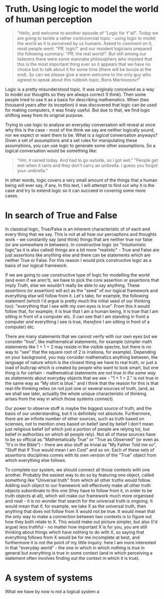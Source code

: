 Truth. Using logic to model the world of human perception
===


> "Hello, and welcome to another episode of "Logic for Y'all". Today we are going to tackle a rather controversial topic - using logic to model the world as it is perceived by us humans. Asked to comment on it, most people went: "Pff, logic!" and our resident logicians prepared the following summary: "Pff, the real world!". But still among our listeners there were some wannabe philosophers who insisted that this is the most important thing ever so it appears that we have no choice but to talk about it for some time (there will be booze at the end). So can we please give a warm welcome to the only guy who agreed to speak about this rubbish topic, Boris Marinoooov!"

Logic is a pretty misunderstood topic. It was originaly conceived as a way to model our thoughts so they are always correct (I think). Then some people tried to use it as a basis for describing mathematics. When (two thousand years after its inception) it was discovered that logic can be used for making computers, it was finaly useful. But due to that, we find logic shifting away from its original purpose. 

Trying to use logic to analyse an everyday conversation will reveal at once why this is the case - most of the think we say are neither logically sound, nor we expect or want them to be. What is a *logical* conversation anyways? Given a set of assumptions and a set rules for manipulating these assumptions, you can use logic to generate some other assumptions. So a logical conversation would be something like:

> "Hm, it rained today. And had to go outside, so I got wet."
> "People get wet when it rains and they don't carry an umbrella. I guess you forgot your umbrella."

In other words, logic covers a very small amount of the things that a human being will ever say, if any. In this text, I will attempt to find out why it is the case and try to extend logic so it can succeed in covering some more cases. 

In search of True and False
===

In classical logic, True/False is an inherent characteristic of of each and every thing that we say. This is not at all how our perceptions and thoughts work - we constantly say (and think) things that are neither true nor false (or are somewhere in between). In constructive logic (or "Intuitionistic logic"as it is also called) things are a bit more "realistic" - True and False are just assertions like anything else and there can be statements which are neither True or False. For this reason I would pick constructive logic as a basis of our logical framework.

If we are going to use constructive type of logic for modelling the world (and even if we aren't), we have to pick the core assertion or assertions that imply Truth, else we wouldn't really be able to say anything. These assertions (or assertion) will act as the "seed" of our logical framework and everything else will follow from it. Let's take, for example, the following statement (which I'd argue is pretty much the initial seed of our thinking too): "everything that I see with my own eyes is true". From this it would follow that, for example, it is true that I am a human being, it is true that I am sitting in front of a computer etc. (I can see that I am standing in front a computer *and* everything I see is true, *therefore* I am sitting in front of a computer) etc. 

There are many statements that we cannot verify with our own eyes but we consider "true", like mathematical statements, for example (simpler math statements like 1 + 1 = 2 may reside in the visible spectre, but there is no way to "see" that the square root of 2 is irrationa, for example). Depending on your background, you may consider mathematics anything between, the language of nature which is the closest thing we have to real truth, or just a load of bullcrap which is created by people who want to look smart, but one thing is for certain - mathematical statements are not true *in the same way* as statements about everyday objects that we see - "1 + 1 = 2." is not true in the same way as "My shirt is blue." and I think that the reason for this is that real-life thinking relies on not just one or several sources of truth, (and, as we shall see later, actuallly the whole unique characteristic of thinking arises from the way in which those systems connect). 

Our power to observe stuff is maybe the biggest source of truth, and the basis of our understanding, but it is definitely not absolute. Furthermore, there are an infinite number of other sources, such as truth based on scienses, not to mention ones based on belief (and by belief I don't mean just religious belief (of which just a portion of people are relying to), but belief in authorities on which all people rely). Not all of these sources have to be so official as "Mathematically True" or "True as Observed" (or even as "It's in the Bible") - there are also stuff as trivial as "My Father Told me so", "Stuff that If True would mean I am Cool" and so on. Each of these sets of assertions disciplines comes with its own version of the "True" object from which everything else follows. 

To complete our system, we should connect all those contexts with one another. Probably the easiest way to do so by featuring one object, called something like "Universal truth" from which all other truths would follow. Adding such object to our framework will effectively make all other truth objects subordinate to this one (they have to follow from it, in order to be truth objects at all), which will make our framework much more organised and neat - it is no wonder that search for the universal truth is ongoing. It would mean that if, for example, we take X as the universal truth, then anything that does not follow from X would not be true. It would mean that the only way to make a connection between two contexts is to figure out how they both relate to X. This would make out picture simpler, but also (I'd argue) less truthful - no matter how important X is for you, you are still thinking about things which have nothing to do with X, so saying that everything follows from X would be for me incomplete at best, and furthermore it is not the point of my little inquiry: here I am more interested in that "everyday world" - the one in which in which nothing is true in general but everything is true in some context (and in which perceiving a statement often involves finding out the context in which it is true).

A system of systems
===
What we have by now is not a logical system a 


